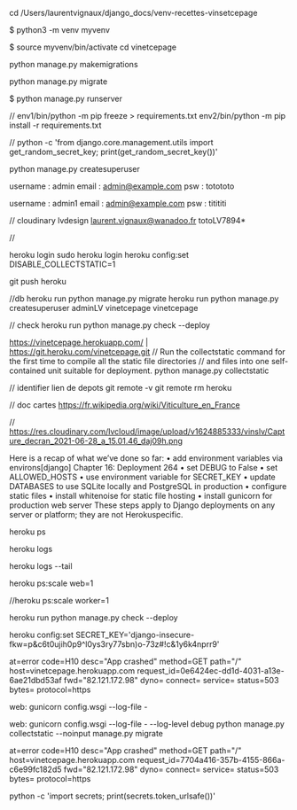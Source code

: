 cd /Users/laurentvignaux/django_docs/venv-recettes-vinsetcepage 

$ python3 -m venv myvenv


$ source myvenv/bin/activate
cd vinetcepage

python manage.py makemigrations

python manage.py migrate


$ python manage.py runserver

//
env1/bin/python -m pip freeze > requirements.txt
env2/bin/python -m pip install -r requirements.txt

// 
python -c 'from django.core.management.utils import get_random_secret_key; print(get_random_secret_key())'



python manage.py createsuperuser

username : admin
email : admin@example.com
psw : totototo

username : admin1
email : admin@example.com
psw : titititi

// cloudinary
lvdesign
laurent.vignaux@wanadoo.fr
totoLV7894*

//

heroku login
sudo heroku login
heroku config:set DISABLE_COLLECTSTATIC=1

git push heroku

//db
heroku run python manage.py migrate
heroku run python manage.py createsuperuser
adminLV
vinetcepage
vinetcepage

// check
heroku run python manage.py check --deploy

https://vinetcepage.herokuapp.com/ | https://git.heroku.com/vinetcepage.git
// Run the collectstatic command for the first time to compile all the static file directories 
// and files into one self-contained unit suitable for deployment.
python manage.py collectstatic

// identifier lien de depots
git remote -v
git remote rm heroku

// doc cartes
https://fr.wikipedia.org/wiki/Viticulture_en_France


//
https://res.cloudinary.com/lvcloud/image/upload/v1624885333/vinslv/Capture_decran_2021-06-28_a_15.01.46_daj09h.png



Here is a recap of what we’ve done so far:
• add environment variables via environs[django]
Chapter 16: Deployment 264
• set DEBUG to False
• set ALLOWED_HOSTS
• use environment variable for SECRET_KEY
• update DATABASES to use SQLite locally and PostgreSQL in production
• configure static files
• install whitenoise for static file hosting
• install gunicorn for production web server
These steps apply to Django deployments on any server or platform; they are not Herokuspecific.



heroku ps

heroku logs

heroku logs --tail

heroku ps:scale web=1

//heroku ps:scale worker=1

heroku run python manage.py check --deploy


heroku config:set SECRET_KEY='django-insecure-fkw=p&c6t0ujih0p9^l0ys3ry77sbn)o-73z#!c&1y6k4nprr9'



at=error code=H10 desc="App crashed" method=GET path="/" host=vinetcepage.herokuapp.com request_id=0e6424ec-dd1d-4031-a13e-6ae21dbd53af fwd="82.121.172.98" dyno= connect= service= status=503 bytes= protocol=https


web: gunicorn config.wsgi --log-file -

web: gunicorn config.wsgi --log-file - --log-level debug
python manage.py collectstatic --noinput
manage.py migrate

at=error code=H10 desc="App crashed" method=GET path="/" host=vinetcepage.herokuapp.com request_id=7704a416-357b-4155-866a-c6e99fc182d5 fwd="82.121.172.98" dyno= connect= service= status=503 bytes= protocol=https



python -c 'import secrets; print(secrets.token_urlsafe())'